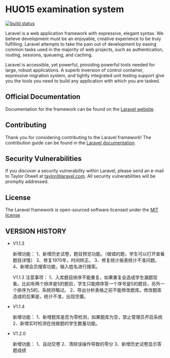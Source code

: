 # HUO15 examination system
[![build status](http://www.huo15.com/style/images/logo.png)](http://huo15.com)

Laravel is a web application framework with expressive, elegant syntax. We believe development must be an enjoyable, creative experience to be truly fulfilling. Laravel attempts to take the pain out of development by easing common tasks used in the majority of web projects, such as authentication, routing, sessions, queueing, and caching.

Laravel is accessible, yet powerful, providing powerful tools needed for large, robust applications. A superb inversion of control container, expressive migration system, and tightly integrated unit testing support give you the tools you need to build any application with which you are tasked.

## Official Documentation

Documentation for the framework can be found on the [Laravel website](http://laravel.com/docs).

## Contributing

Thank you for considering contributing to the Laravel framework! The contribution guide can be found in the [Laravel documentation](http://laravel.com/docs/contributions).

## Security Vulnerabilities

If you discover a security vulnerability within Laravel, please send an e-mail to Taylor Otwell at taylor@laravel.com. All security vulnerabilities will be promptly addressed.

## License

The Laravel framework is open-sourced software licensed under the [MIT license](http://opensource.org/licenses/MIT)

## VERSION HISTORY
* V1.1.3
    
    
    新增功能：
    1、新增历史试卷，题目预览功能。（做错的题，学生可以打开查看题目详情）
    2、修复1970年，时间矫正。
    3、修复统计报表统计不准问题。
    4、新增会员搜索功能，输入姓名进行搜索。
    
    V1.1.3 注意事项：
    1、入库题目排序不能重复。如果重复会造成学生漏题现象。比如有两个排序是5的题目，学生只能顺序答一个序号是5的题目，另外一个排序为5的，系统将略过。
    2、导出分析表格之前不能修改题库。修改题库造成的后果是，统计不准，出现空置。

* V1.1.4 


    新增功能：
    1、新增题库是否为零检测，如果题库为空，禁止管理员开启系统
    2、新增实时检测在线做题的学生数量功能。
    
* V1.2.0


    新增功能：
    1、自动交卷
    2、清除误操作导致的零分
    3、新增历史试卷显示答题成绩